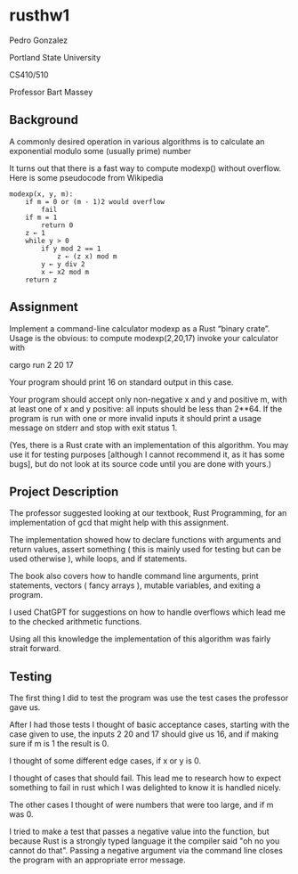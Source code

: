 # rusthw1

Pedro Gonzalez

Portland State University

CS410/510

Professor Bart Massey

## Background

A commonly desired operation in various algorithms is to calculate an exponential modulo some (usually prime) number

It turns out that there is a fast way to compute modexp() without overflow. Here is some pseudocode from Wikipedia


    modexp(x, y, m):
        if m = 0 or (m - 1)2 would overflow
            fail
        if m = 1
            return 0
        z ← 1
        while y > 0
            if y mod 2 == 1
                z ← (z x) mod m
            y ← y div 2
            x ← x2 mod m
        return z

## Assignment

Implement a command-line calculator modexp as a Rust “binary crate”. Usage is the obvious: to compute modexp(2,20,17) invoke your calculator with

cargo run 2 20 17

Your program should print 16 on standard output in this case.

Your program should accept only non-negative x and y and positive m, with at least one of x and y positive: all inputs should be less than 2**64. If the program is run with one or more invalid inputs it should print a usage message on stderr and stop with exit status 1.

(Yes, there is a Rust crate with an implementation of this algorithm. You may use it for testing purposes [although I cannot recommend it, as it has some bugs], but do not look at its source code until you are done with yours.)

## Project Description

The professor suggested looking at our textbook, Rust Programming, for an implementation of gcd that might help with this assignment.

The implementation showed how to declare functions with arguments and return values, assert something ( this is mainly used for testing but can be used otherwise ), while loops, and if statements.

The book also covers how to handle command line arguments, print statements, vectors ( fancy arrays ), mutable variables, and exiting a program.

I used ChatGPT for suggestions on how to handle overflows which lead me to the checked arithmetic functions.

Using all this knowledge the implementation of this algorithm was fairly strait forward.

## Testing

The first thing I did to test the program was use the test cases the professor gave us.

After I had those tests I thought of basic acceptance cases, starting with the case given to use, the inputs 2 20 and 17 should give us 16, and if making sure if m is 1 the result is 0.

I thought of some different edge cases, if x or y is 0.

I thought of cases that should fail. This lead me to research how to expect something to fail in rust which I was delighted to know it is handled nicely.

The other cases I thought of were numbers that were too large, and if m was 0.

I tried to make a test that passes a negative value into the function, but because Rust is a strongly typed language it the compiler said "oh no you cannot do that". Passing a negative argument via the command line closes the program with an appropriate error message.